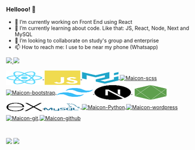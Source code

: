 ### Hellooo! 👋



- 🔭 I’m currently working on Front End using React
- 🌱 I’m currently learning about code. Like that: JS, React, Node, Next and MySQL
- 👯 I’m looking to collaborate on study's group and enterprise
- 📫 How to reach me: I use to be near my phone (Whatsapp)
<div>
  <a href="">
  <img height="180em" src="https://github-readme-stats.vercel.app/api?username=borbabeats&theme=nord&show_icons=true&hide_border=true"/>
  <img height="180em" src="https://github-readme-stats.vercel.app/api/top-langs/?username=borbabeats&theme=nord&layout=compact&langs_count=5&hide_border=true"/>
</div>
<div style='display: inline_block'><br>
    <img align='center' alt='Maicon-react' height='40' width='100' src="https://github.com/devicons/devicon/blob/master/icons/react/react-original.svg" />
    <img align='center' alt='Maicon-JS' height='40' width='100' src="https://github.com/devicons/devicon/blob/master/icons/javascript/javascript-plain.svg" />
    <img align='center' alt='Maicon-MUI' height='40' width='100' src="https://github.com/devicons/devicon/blob/master/icons/materialui/materialui-plain.svg" />
    <img align='center' alt='Maicon-scss' height='40' width='80' src="https://cdn.jsdelivr.net/gh/devicons/devicon/icons/sass/sass-original.svg" />
    <img align='center' alt='Maicon-bootstrap' height='40' width='80' src="https://cdn.jsdelivr.net/gh/devicons/devicon/icons/bootstrap/bootstrap-plain-wordmark.svg" />
    <img align='center' alt='Maicon-Tailwind' height='40' width='100' src="https://github.com/devicons/devicon/blob/master/icons/tailwindcss/tailwindcss-original.svg" />
    <img align='center' alt='Maicon-NextJS' height='40' width='100' src="https://github.com/devicons/devicon/blob/master/icons/nextjs/nextjs-plain.svg" />
    <img align='center' alt='Maicon-Node' height='40' width='100' src="https://github.com/devicons/devicon/blob/master/icons/nodejs/nodejs-plain.svg" />
    <img align='center' alt='Maicon-Express' height='40' width='100' src="https://github.com/devicons/devicon/blob/master/icons/express/express-original.svg" />
    <img align='center' alt='Maicon-mysql' height='40' width='100' src="https://github.com/devicons/devicon/blob/master/icons/mysql/mysql-plain-wordmark.svg" />
    <img align='center' alt='Maicon-Python' height='40' width='90' src="https://cdn.jsdelivr.net/gh/devicons/devicon/icons/python/python-original-wordmark.svg" />
    <img align='center' alt='Maicon-wordpress' height='40' width='80' src="https://cdn.jsdelivr.net/gh/devicons/devicon/icons/wordpress/wordpress-original.svg" />
    <img align='center' alt='Maicon-git' height='40' width='80' src="https://cdn.jsdelivr.net/gh/devicons/devicon/icons/git/git-original.svg" />
    <img align='center' alt='Maicon-github' height='40' width='80' src="https://cdn.jsdelivr.net/gh/devicons/devicon/icons/github/github-original.svg" />
          
          
          
          
</div>

  
##     

<div style='display: inline_block'><br>
  <a href="https://www.linkedin.com/in/maicon-borba-2aa47a5a/" target='blank'><img src='https://img.shields.io/badge/LinkedIn-0077B5?style=for-the-badge&logo=linkedin&logoColor=white' target='_blank'></a>
  <a href="mailto:maiconbsconceicao@gmail.com" target='blank'><img src='https://img.shields.io/badge/Gmail-D14836?style=for-the-badge&logo=gmail&logoColor=white' target='_blank'></a>

